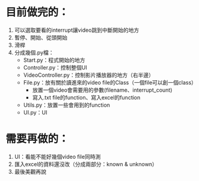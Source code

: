 # 目前做完的：
1. 可以選取要看的interrupt讓video跳到中斷開始的地方
2. 暫停、開始、從頭開始
3. 滑桿
4. 分成幾個.py檔：
    - Start.py：程式開始的地方
    - Controller.py：控制整個UI
    - VideoController.py：控制影片播放器的地方（右半邊）
    - File.py：放有關於讀進來的video file的Class（一個file可以創一個class）
        * 放置一個video會需要用的參數(filename、interrupt_count)
        * 寫入.txt file的function、寫入excel的function
    - Utils.py：放置一些會用到的function
    - UI.py：UI


# 需要再做的：
1. UI：看能不能好幾個video file同時測
2. 匯入excel的資料還沒改（分成兩部分：known & unknown）
3. 最後美觀再說
